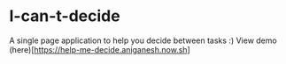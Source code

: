 # I-can-t-decide
A single page application to help you decide between tasks :)
View demo (here)[https://help-me-decide.aniganesh.now.sh]
